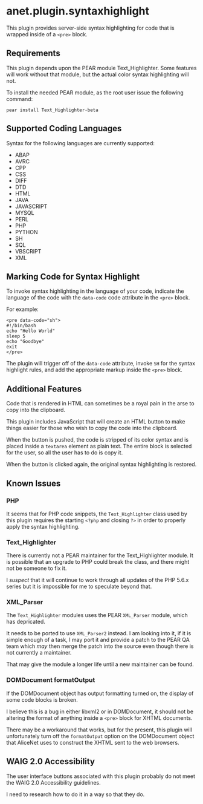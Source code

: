 anet.plugin.syntaxhighlight
===========================

This plugin provides server-side syntax highlighting for code that is wrapped
inside of a `<pre>` block.

Requirements
------------

This plugin depends upon the PEAR module Text_Highlighter. Some features will
work without that module, but the actual color syntax highlighting will not.

To install the needed PEAR module, as the root user issue the following
command:

`pear install Text_Highlighter-beta`

Supported Coding Languages
--------------------------

Syntax for the following languages are currently supported:

+ ABAP
+ AVRC
+ CPP
+ CSS
+ DIFF
+ DTD
+ HTML
+ JAVA
+ JAVASCRIPT
+ MYSQL
+ PERL
+ PHP
+ PYTHON
+ SH
+ SQL
+ VBSCRIPT
+ XML

Marking Code for Syntax Highlight
---------------------------------

To invoke syntax highlighting in the language of your code, indicate the
language of the code with the `data-code` code attribute in the `<pre>` block.

For example:

    <pre data-code="sh">
    #!/bin/bash
    echo "Hello World"
    sleep 5
    echo "Goodbye"
    exit
    </pre>
    
The plugin will trigger off of the `data-code` attribute, invoke `SH` for the
syntax highlight rules, and add the appropriate markup inside the `<pre>`
block.

Additional Features
-------------------

Code that is rendered in HTML can sometimes be a royal pain in the arse to copy
into the clipboard.

This plugin includes JavaScript that will create an HTML button to make things
easier for those who wish to copy the code into the clipboard.

When the button is pushed, the code is stripped of its color syntax and is
placed inside a `textarea` element as plain text. The entire block is selected
for the user, so all the user has to do is copy it.

When the button is clicked again, the original syntax highlighting is restored.

Known Issues
------------

### PHP

It seems that for PHP code snippets, the `Text_Highlighter` class used by this
plugin requires the starting `<?php` and closing `?>` in order to properly
apply the syntax highlighting.

### Text_Highlighter

There is currently not a PEAR maintainer for the Text_Highlighter module. It is
possible that an upgrade to PHP could break the class, and there might not be
someone to fix it.

I *suspect* that it will continue to work through all updates of the PHP 5.6.x
series but it is impossible for me to speculate beyond that.

### XML_Parser

The `Text_Highlighter` modules uses the PEAR `XML_Parser` module, which has
depricated.

It needs to be ported to use `XML_Parser2` instead. I am looking into it, if it
is simple enough of a task, I may port it and provide a patch to the PEAR QA
team which *may* then merge the patch into the source even though there is not
currently a maintainer.

That may give the module a longer life until a new maintainer can be found.

### DOMDocument formatOutput

If the DOMDocument object has output formatting turned on, the display of some
code blocks is broken.

I believe this is a bug in either libxml2 or in DOMDocument, it should not be
altering the format of anything inside a `<pre>` block for XHTML documents.

There may be a workaround that works, but for the present, this plugin will
unfortunately turn off the `formatOutput` option on the DOMDocument object that
AliceNet uses to construct the XHTML sent to the web browsers.

WAIG 2.0 Accessibility
----------------------

The user interface buttons associated with this plugin probably do not meet the
WAIG 2.0 Accessibility guidelines.

I need to research how to do it in a way so that they do.
